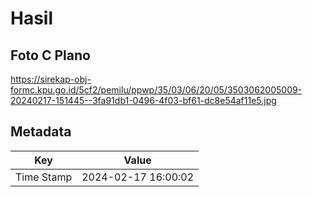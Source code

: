 # Hasil

## Foto C Plano

https://sirekap-obj-formc.kpu.go.id/5cf2/pemilu/ppwp/35/03/06/20/05/3503062005009-20240217-151445--3fa91db1-0496-4f03-bf61-dc8e54af11e5.jpg


## Metadata

| Key        | Value               |
| ---------- | ------------------- |
| Time Stamp | 2024-02-17 16:00:02 |



